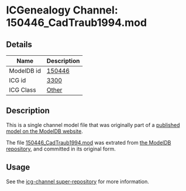 # ICGenealogy Channel: 150446\_CadTraub1994.mod

## Details

Name | Description
---- | -----------
ModelDB id | [150446](http://senselab.med.yale.edu/ModelDB/ShowModel.cshtml?model=150446)
ICG id | [3300](http://icg.neurotheory.ox.ac.uk/channels/other/3300)
ICG Class | [Other](http://icg.neurotheory.ox.ac.uk/channels/other)

## Description

This is a single channel model file that was originally part of a [published model on the ModelDB website](http://senselab.med.yale.edu/mModelDB/ShowModel.cshtml?model=150446).

The file [150446\_CadTraub1994.mod](150446_CadTraub1994.mod) was extrated from [the ModelDB repository](http://senselab.med.yale.edu/ModelDB/ShowModel.cshtml?model=150446), and committed in its original form.

## Usage

See the [icg-channel super-repository](https://github.com/icgenealogy/icg-channels) for more information.